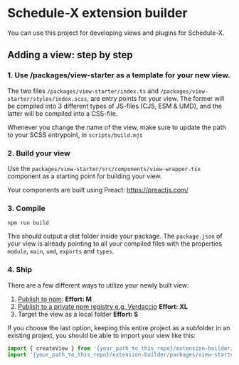 # Schedule-X extension builder

You can use this project for developing views and plugins for Schedule-X.

## Adding a view: step by step

### 1. Use /packages/view-starter as a template for your new view.

The two files `/packages/view-starter/index.ts` and `/packages/view-starter/styles/index.scss`, are entry points for
your view. The former will be compiled into 3 different types of JS-files (CJS, ESM & UMD), and the latter
will be compiled into a CSS-file.

Whenever you change the name of the view, make sure to update the path to your SCSS entrypoint, in `scripts/build.mjs`

### 2. Build your view

Use the `packages/view-starter/src/components/view-wrapper.tsx` component as a starting point for building your view.

Your components are built using Preact: https://preactjs.com/

### 3. Compile

`npm run build`

This should output a dist folder inside your package. The `package.json` of your view is already
pointing to all your compiled files with the properties `module`, `main`, `umd`, `exports` and `types`.

### 4. Ship

There are a few different ways to utilize your newly built view:

1. [Publish to npm](https://docs.npmjs.com/creating-and-publishing-scoped-public-packages): **Effort: M**
2. [Publish to a private npm registry e.g. Verdaccio](https://verdaccio.org/) **Effort: XL**
3. Target the view as a local folder **Effort: S**

If you choose the last option, keeping this entire project as a subfolder in an existing projext, you should be able to
import your view like this:

```ts
import { createView } from '{your_path_to_this_repo}/extension-builder/packages/view-starter';
import '{your_path_to_this_repo}/extension-builder/packages/view-starter/index.css'
```
